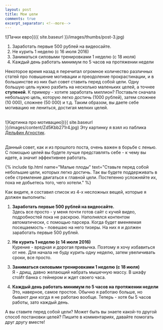 ```yaml
---
layout: post
title: Мои цели
comments: true
excerpt_separator: <!--more-->
---
```

![Пачки евро]({{ site.baseurl }}/images/thumbs/post-3.jpg)

1. Заработать первые 500 рублей на видеосайте.
2. Не курить 1 неделю (с 16 июля 2016)
3. Заниматься силовыми тренировками 1 неделю (с 18 июля)
4. Каждый день работать минимум по 5 часов на протяжении недели

Некоторое время назад я перечитал огромное количество различных статей про повышение мотивации и преодоление прокрастинации, и в большинстве из них был совет ставить перед собой цели.<!--more--> Одну большую цель нужно разбить на несколько маленьких целей, а точнее __ступеней__. К примеру - хотите заработать миллион? Поставьте сначала небольшую цель, которую легко достичь (1000 рублей), затем сложнее (10 000), сложнее (50 000) и т.д. Таким образом, вы даете себе мотивацию не лениться, достигая мелких целей.<br><br>

![Картинка про мотивацию]({{ site.baseurl }}/images/content/Zd5Kbb271r4.jpg)
Эту картинку я взял из паблика <a href="https://vk.com/adolphin" target="_blank">Дельфин Агностик</a>.<br><br>

Данный совет, как и из прошлого поста, очень важен в борьбе с ленью. С помощью целей вы будете лучше представлять себе - к чему вы идете, а значит эффективнее работать.

{% include tip.html name="Малые плоды" text="Ставьте перед собой небольшие цели, которых легко достичь. Так вы будете поддерживать в себе стремление двигаться к главной цели. Постепенно усложняйте их, пока не добьетесь того, чего хотели." %}

Как видите, я составил список из 4-х несложных вещей, которые я должен выполнить:

1. __Заработать первые 500 рублей на видеосайте.__<br>
Здесь все просто - у меня почти готов сайт с кучей видео, подробностей пока не раскрою. Наполнялся контентом автоматически, с помощью парсера. Когда будет вменяемая посещаемость - повешаю на него тизеры. На них я и должен заработать первые 500 рублей.

2. __Не курить 1 неделю (с 14 июля 2016)__<br>
Курение - вредная и дорогая привычка. Поэтому я хочу избавиться от нее. Для начала не буду курить одну неделю, затем увеличивать сроки, все просто.

3. __Заниматься силовыми тренировками 1 неделю (с 18 июля)__<br>
Я - дрищ, давно желающий набрать мышечную массу. В шкафу стоИт банка с гейнером и ждет своего часа.

4. __Каждый день работать минимум по 5 часов на протяжении недели__<br>
Это, наверное, самое простое. Обычно я работаю больше, но бывают дни когда я не работаю вообще. Теперь - хотя бы 5 часов работы, зато каждый день.

А вы ставите перед собой цели? Может быть вы знаете какой-то другой способ постановки целей? Пишите в комментариях, давайте помогать друг другу вместе!
